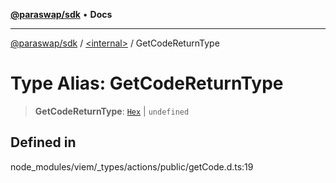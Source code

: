 [**@paraswap/sdk**](../../README.md) • **Docs**

***

[@paraswap/sdk](../../globals.md) / [\<internal\>](../README.md) / GetCodeReturnType

# Type Alias: GetCodeReturnType

> **GetCodeReturnType**: [`Hex`](Hex.md) \| `undefined`

## Defined in

node\_modules/viem/\_types/actions/public/getCode.d.ts:19

